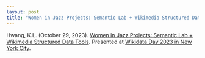 ```yaml
---
layout: post
title: "Women in Jazz Projects: Semantic Lab + Wikimedia Structured Data Tools"
---
```

Hwang, K.L. (October 29, 2023). [Women in Jazz Projects: Semantic Lab + Wikimedia Structured Data Tools](https://docs.google.com/presentation/d/1i92fQgzUgkya90YR1oB_wyO4UOUnD6O0Qvlns9PXth8/edit?usp=sharing). Presented at [Wikidata Day 2023 in New York City](https://en.wikipedia.org/wiki/Wikipedia:Meetup/NYC/Wikidata_Day_2023).
